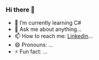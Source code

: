 ### Hi there 👋



- 🌱 I’m currently learning C# 
- 💬 Ask me about anything...
- 📫 How to reach me: [Linkedin](https://www.linkedin.com/in/koray-do%C4%9Fan-82bb15214/)...
- 😄 Pronouns: ...
- ⚡ Fun fact: ...

